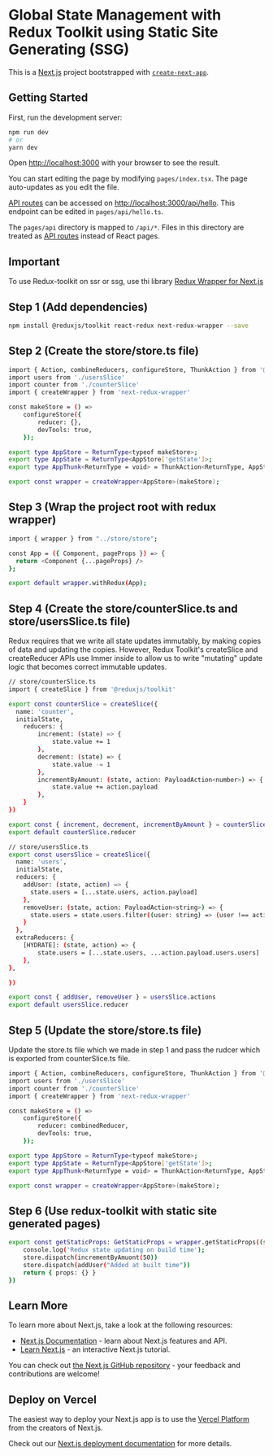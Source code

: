 # Global State Management with Redux Toolkit using  Static Site Generating (SSG)


This is a [Next.js](https://nextjs.org/) project bootstrapped with [`create-next-app`](https://github.com/vercel/next.js/tree/canary/packages/create-next-app).

## Getting Started

First, run the development server:

```bash
npm run dev
# or
yarn dev
```

Open [http://localhost:3000](http://localhost:3000) with your browser to see the result.

You can start editing the page by modifying `pages/index.tsx`. The page auto-updates as you edit the file.

[API routes](https://nextjs.org/docs/api-routes/introduction) can be accessed on [http://localhost:3000/api/hello](http://localhost:3000/api/hello). This endpoint can be edited in `pages/api/hello.ts`.

The `pages/api` directory is mapped to `/api/*`. Files in this directory are treated as [API routes](https://nextjs.org/docs/api-routes/introduction) instead of React pages.


## Important
To use Redux-toolkit on ssr or ssg, use thi library [Redux Wrapper for Next.js](https://github.com/kirill-konshin/next-redux-wrapper#getstaticprops)


## Step 1 (Add dependencies)
```bash
npm install @reduxjs/toolkit react-redux next-redux-wrapper --save
```


## Step 2 (Create the store/store.ts file)
```bash
import { Action, combineReducers, configureStore, ThunkAction } from '@reduxjs/toolkit'
import users from './usersSlice'
import counter from './counterSlice'
import { createWrapper } from 'next-redux-wrapper'

const makeStore = () =>
    configureStore({
        reducer: {},
        devTools: true,
    });

export type AppStore = ReturnType<typeof makeStore>;
export type AppState = ReturnType<AppStore['getState']>;
export type AppThunk<ReturnType = void> = ThunkAction<ReturnType, AppState, unknown, Action>;

export const wrapper = createWrapper<AppStore>(makeStore);
```


## Step 3 (Wrap the project root with redux wrapper)

```bash
import { wrapper } from "../store/store";

const App = ({ Component, pageProps }) => {
  return <Component {...pageProps} />
};

export default wrapper.withRedux(App);
```

## Step 4 (Create the store/counterSlice.ts and store/usersSlice.ts file)
Redux requires that we write all state updates immutably, by making copies of data and updating the copies. However, Redux Toolkit's createSlice and createReducer APIs use Immer inside to allow us to write "mutating" update logic that becomes correct immutable updates.

```bash
// store/counterSlice.ts
import { createSlice } from '@reduxjs/toolkit'

export const counterSlice = createSlice({
  name: 'counter',
  initialState,
    reducers: {
        increment: (state) => {
            state.value += 1
        },
        decrement: (state) => {
            state.value -= 1
        },
        incrementByAmount: (state, action: PayloadAction<number>) => {
            state.value += action.payload
        },
    }
})

export const { increment, decrement, incrementByAmount } = counterSlice.actions
export default counterSlice.reducer

```

```bash
// store/usersSlice.ts
export const usersSlice = createSlice({
  name: 'users',
  initialState,
  reducers: {
    addUser: (state, action) => {
      state.users = [...state.users, action.payload]
    },
    removeUser: (state, action: PayloadAction<string>) => {
      state.users = state.users.filter((user: string) => (user !== action.payload))
    }
  },
  extraReducers: {
    [HYDRATE]: (state, action) => {
        state.users = [...state.users, ...action.payload.users.users]
    },
},

})

export const { addUser, removeUser } = usersSlice.actions
export default usersSlice.reducer

```

## Step 5 (Update the store/store.ts file)
Update the store.ts file which we made in step 1 and pass the rudcer which is exported from counterSlice.ts file. 

```bash
import { Action, combineReducers, configureStore, ThunkAction } from '@reduxjs/toolkit'
import users from './usersSlice'
import counter from './counterSlice'
import { createWrapper } from 'next-redux-wrapper'

const makeStore = () =>
    configureStore({
        reducer: combinedReducer,
        devTools: true,
    });

export type AppStore = ReturnType<typeof makeStore>;
export type AppState = ReturnType<AppStore['getState']>;
export type AppThunk<ReturnType = void> = ThunkAction<ReturnType, AppState, unknown, Action>;

export const wrapper = createWrapper<AppStore>(makeStore);
```

## Step 6 (Use redux-toolkit with static site generated pages)

```bash
export const getStaticProps: GetStaticProps = wrapper.getStaticProps((store) => () => {
    console.log('Redux state updating on build time');
    store.dispatch(incrementByAmuont(50))
    store.dispatch(addUser("Added at built time"))
    return { props: {} }
})

```

## Learn More

To learn more about Next.js, take a look at the following resources:

- [Next.js Documentation](https://nextjs.org/docs) - learn about Next.js features and API.
- [Learn Next.js](https://nextjs.org/learn) - an interactive Next.js tutorial.

You can check out [the Next.js GitHub repository](https://github.com/vercel/next.js/) - your feedback and contributions are welcome!

## Deploy on Vercel

The easiest way to deploy your Next.js app is to use the [Vercel Platform](https://vercel.com/new?utm_medium=default-template&filter=next.js&utm_source=create-next-app&utm_campaign=create-next-app-readme) from the creators of Next.js.

Check out our [Next.js deployment documentation](https://nextjs.org/docs/deployment) for more details.
